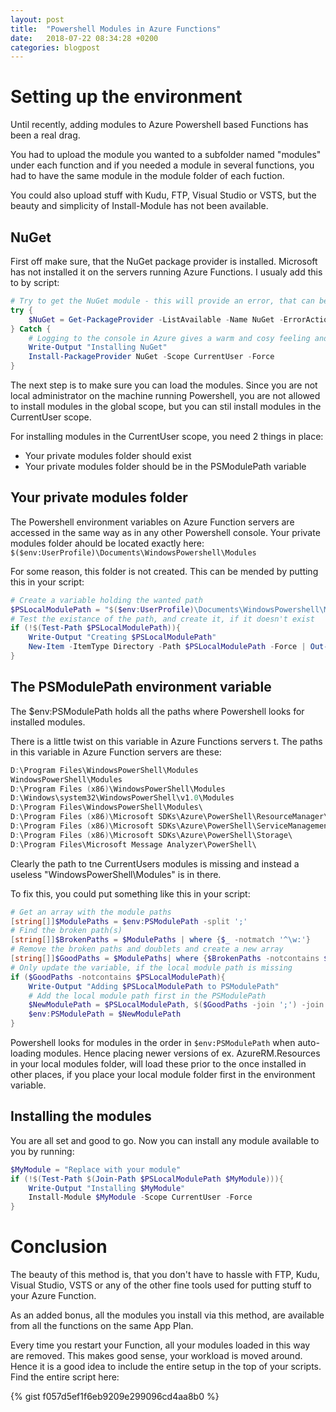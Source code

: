 ```yaml
---
layout: post
title:  "Powershell Modules in Azure Functions"
date:   2018-07-22 08:34:28 +0200
categories: blogpost
---
```

# Setting up the environment

Until recently, adding modules to Azure Powershell based Functions has been a real drag.

You had to upload the module you wanted to a subfolder named "modules" under each function and if you needed a module in several functions, you had to have the same module in the module folder of each fuction.

You could also upload stuff with Kudu, FTP, Visual Studio or VSTS, but the beauty and simplicity of Install-Module has not been available.

## NuGet

First off make sure, that the NuGet package provider is installed. Microsoft has not installed it on the servers running Azure Functions. I usualy add this to by script:

``` Powershell
# Try to get the NuGet module - this will provide an error, that can be used for the catch
try {
    $NuGet = Get-PackageProvider -ListAvailable -Name NuGet -ErrorAction Stop
} Catch {
    # Logging to the console in Azure gives a warm and cosy feeling and provides documentation for your scripts
    Write-Output "Installing NuGet"
    Install-PackageProvider NuGet -Scope CurrentUser -Force
}

```

The next step is to make sure you can load the modules. Since you are not local administrator on the machine running Powershell, you are not allowed to install modules in the global scope, but you can stil install modules in the CurrentUser scope.

For installing modules in the CurrentUser scope, you need 2 things in place:

* Your private modules folder should exist
* Your private modules folder should be in the PSModulePath variable

## Your private modules folder

The Powershell environment variables on Azure Function servers are accessed in the same way as in any other Powershell console. Your private modules folder ahould be located exactly here: ```$($env:UserProfile)\Documents\WindowsPowershell\Modules```

For some reason, this folder is not created. This can be mended by putting this in your script:

```Powershell
# Create a variable holding the wanted path
$PSLocalModulePath = "$($env:UserProfile)\Documents\WindowsPowershell\Modules"
# Test the existance of the path, and create it, if it doesn't exist
if (!$(Test-Path $PSLocalModulePath)){
    Write-Output "Creating $PSLocalModulePath"
    New-Item -ItemType Directory -Path $PSLocalModulePath -Force | Out-Null
}
```

## The PSModulePath environment variable

The $env:PSModulePath holds all the paths where Powershell looks for installed modules.

There is a little twist on this variable in Azure Functions servers t. The paths in this variable in Azure Function servers are these:

``` Powershell
D:\Program Files\WindowsPowerShell\Modules
WindowsPowerShell\Modules
D:\Program Files (x86)\WindowsPowerShell\Modules
D:\Windows\system32\WindowsPowerShell\v1.0\Modules
D:\Program Files\WindowsPowerShell\Modules\
D:\Program Files (x86)\Microsoft SDKs\Azure\PowerShell\ResourceManager\AzureResourceManager\
D:\Program Files (x86)\Microsoft SDKs\Azure\PowerShell\ServiceManagement\
D:\Program Files (x86)\Microsoft SDKs\Azure\PowerShell\Storage\
D:\Program Files\Microsoft Message Analyzer\PowerShell\
```

Clearly the path to tne CurrentUsers modules is missing and instead a useless "WindowsPowerShell\Modules" is in there.

To fix this, you could put something like this in your script:

``` Powershell
# Get an array with the module paths
[string[]]$ModulePaths = $env:PSModulePath -split ';'
# Find the broken path(s)
[string[]]$BrokenPaths = $ModulePaths | where {$_ -notmatch '^\w:'}
# Remove the broken paths and doublets and create a new array
[string[]]$GoodPaths = $ModulePaths| where {$BrokenPaths -notcontains $_} | Select-Object -Unique
# Only update the variable, if the local module path is missing
if ($GoodPaths -notcontains $PSLocalModulePath){
    Write-Output "Adding $PSLocalModulePath to PSModulePath"
    # Add the local module path first in the PSModulePath
    $NewModulePath = $PSLocalModulePath, $($GoodPaths -join ';') -join ';'
    $env:PSModulePath = $NewModulePath
}

```

Powershell looks for modules in the order in ```$env:PSModulePath``` when auto-loading modules. Hence placing newer versions of ex. AzureRM.Resources in your local modules folder, will load these prior to the once installed in other places, if you place your local module folder first in the environment variable.

## Installing the modules

You are all set and good to go. Now you can install any module available to you by running:

``` Powershell
$MyModule = "Replace with your module"
if (!$(Test-Path $(Join-Path $PSLocalModulePath $MyModule))){
    Write-Output "Installing $MyModule"
    Install-Module $MyModule -Scope CurrentUser -Force
}
```

# Conclusion

The beauty of this method is, that you don't have to hassle with FTP, Kudu, Visual Studio, VSTS or any of the other fine tools used for putting stuff to your Azure Function.

As an added bonus, all the modules you install via this method, are available from all the functions on the same App Plan.

Every time you restart your Function, all your modules loaded in this way are removed. This makes good sense, your workload is moved around. Hence it is a good idea to include the entire setup in the top of your scripts. Find the entire script here:

{% gist f057d5ef1f6eb9209e299096cd4aa8b0 %}
